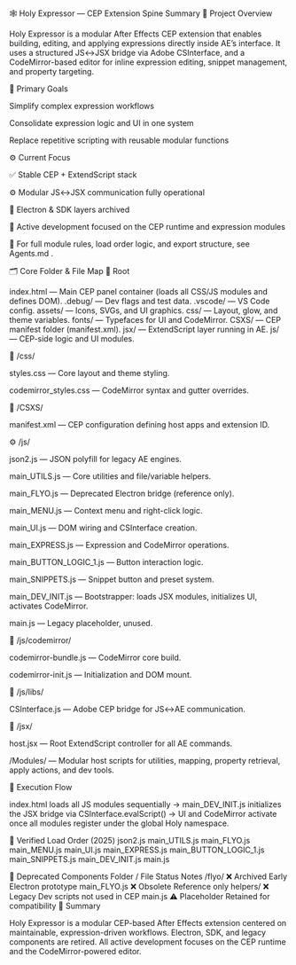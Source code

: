 🕸️ Holy Expressor — CEP Extension Spine Summary
🧭 Project Overview

Holy Expressor is a modular After Effects CEP extension that enables building, editing, and applying expressions directly inside AE’s interface.
It uses a structured JS↔JSX bridge via Adobe CSInterface, and a CodeMirror-based editor for inline expression editing, snippet management, and property targeting.

🎯 Primary Goals

Simplify complex expression workflows

Consolidate expression logic and UI in one system

Replace repetitive scripting with reusable modular functions

⚙️ Current Focus

✅ Stable CEP + ExtendScript stack

⚙️ Modular JS↔JSX communication fully operational

💾 Electron & SDK layers archived

🧱 Active development focused on the CEP runtime and expression modules

🔗 For full module rules, load order logic, and export structure, see Agents.md
.

🗂️ Core Folder & File Map
📄 Root

index.html — Main CEP panel container (loads all CSS/JS modules and defines DOM).
.debug/ — Dev flags and test data.
.vscode/ — VS Code config.
assets/ — Icons, SVGs, and UI graphics.
css/ — Layout, glow, and theme variables.
fonts/ — Typefaces for UI and CodeMirror.
CSXS/ — CEP manifest folder (manifest.xml).
jsx/ — ExtendScript layer running in AE.
js/ — CEP-side logic and UI modules.

🎨 /css/

styles.css — Core layout and theme styling.

codemirror_styles.css — CodeMirror syntax and gutter overrides.

🧠 /CSXS/

manifest.xml — CEP configuration defining host apps and extension ID.

⚙️ /js/

json2.js — JSON polyfill for legacy AE engines.

main_UTILS.js — Core utilities and file/variable helpers.

main_FLYO.js — Deprecated Electron bridge (reference only).

main_MENU.js — Context menu and right-click logic.

main_UI.js — DOM wiring and CSInterface creation.

main_EXPRESS.js — Expression and CodeMirror operations.

main_BUTTON_LOGIC_1.js — Button interaction logic.

main_SNIPPETS.js — Snippet button and preset system.

main_DEV_INIT.js — Bootstrapper: loads JSX modules, initializes UI, activates CodeMirror.

main.js — Legacy placeholder, unused.

🧩 /js/codemirror/

codemirror-bundle.js — CodeMirror core build.

codemirror-init.js — Initialization and DOM mount.

🧱 /js/libs/

CSInterface.js — Adobe CEP bridge for JS↔AE communication.

🧩 /jsx/

host.jsx — Root ExtendScript controller for all AE commands.

/Modules/ — Modular host scripts for utilities, mapping, property retrieval, apply actions, and dev tools.

🔄 Execution Flow

index.html loads all JS modules sequentially →
main_DEV_INIT.js initializes the JSX bridge via CSInterface.evalScript() →
UI and CodeMirror activate once all modules register under the global Holy namespace.

🔧 Verified Load Order (2025)
json2.js
main_UTILS.js
main_FLYO.js
main_MENU.js
main_UI.js
main_EXPRESS.js
main_BUTTON_LOGIC_1.js
main_SNIPPETS.js
main_DEV_INIT.js
main.js

🧱 Deprecated Components
Folder / File	Status	Notes
/flyo/	❌ Archived	Early Electron prototype
main_FLYO.js	❌ Obsolete	Reference only
helpers/	❌ Legacy	Dev scripts not used in CEP
main.js	⚠️ Placeholder	Retained for compatibility
🧭 Summary

Holy Expressor is a modular CEP-based After Effects extension centered on maintainable, expression-driven workflows.
Electron, SDK, and legacy components are retired.
All active development focuses on the CEP runtime and the CodeMirror-powered editor.